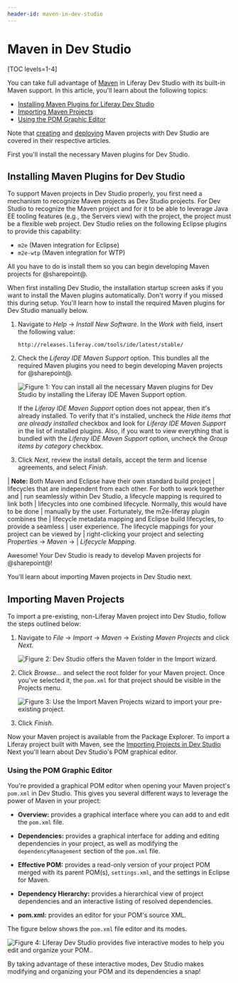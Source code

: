 ```yaml
---
header-id: maven-in-dev-studio
---
```


# Maven in Dev Studio

[TOC levels=1-4]

You can take full advantage of [Maven](https://maven.apache.org/) in Liferay Dev
Studio with its built-in Maven support. In this article, you'll learn about the
following topics:

- [Installing Maven Plugins for Liferay Dev Studio](#installing-maven-plugins-for-dev-studio)
- [Importing Maven Projects](#importing-maven-projects)
- [Using the POM Graphic Editor](#using-the-pom-graphic-editor)

Note that
[creating](/docs/7-2/reference/-/knowledge_base/r/creating-a-project#liferay-dev-studio)
and
[deploying](/docs/7-2/reference/-/knowledge_base/r/deploying-a-project#liferay-dev-studio)
Maven projects with Dev Studio are covered in their respective articles.

First you'll install the necessary Maven plugins for Dev Studio.

## Installing Maven Plugins for Dev Studio

To support Maven projects in Dev Studio properly, you first need a mechanism to
recognize Maven projects as Dev Studio projects. For Dev Studio to recognize the
Maven project and for it to be able to leverage Java EE tooling features (e.g.,
the Servers view) with the project, the project must be a flexible web project.
Dev Studio relies on the following Eclipse plugins to provide this capability:

- `m2e` (Maven integration for Eclipse)
- `m2e-wtp` (Maven integration for WTP)

All you have to do is install them so you can begin developing Maven projects
for @sharepoint@.

When first installing Dev Studio, the installation startup screen asks if you
want to install the Maven plugins automatically. Don't worry if you missed this
during setup. You'll learn how to install the required Maven plugins for Dev
Studio manually below.

1.  Navigate to *Help* &rarr; *Install New Software*. In the *Work with* field,
    insert the following value:

        http://releases.liferay.com/tools/ide/latest/stable/

2.  Check the *Liferay IDE Maven Support* option. This bundles all the required
    Maven plugins you need to begin developing Maven projects for @sharepoint@.

    ![Figure 1: You can install all the necessary Maven plugins for Dev Studio by installing the *Liferay IDE Maven Support* option.](../../../images/maven-install-ide-plugins.png)

    If the *Liferay IDE Maven Support* option does not appear, then it's already
    installed. To verify that it's installed, uncheck the *Hide items that are
    already installed* checkbox and look for *Liferay IDE Maven Support* in the
    list of installed plugins. Also, if you want to view everything that is
    bundled with the *Liferay IDE Maven Support* option, uncheck the *Group
    items by category* checkbox.

3.  Click *Next*, review the install details, accept the term and license
    agreements, and select *Finish*.

| **Note:** Both Maven and Eclipse have their own standard build project
| lifecycles that are independent from each other. For both to work together and
| run seamlessly within Dev Studio, a lifecycle mapping is required to link both
| lifecycles into one combined lifecycle. Normally, this would have to be done
| manually by the user. Fortunately, the m2e-liferay plugin combines the
| lifecycle metadata mapping and Eclipse build lifecycles, to provide a seamless
| user experience. The lifecycle mappings for your project can be viewed by
| right-clicking your project and selecting *Properties* &rarr; *Maven* &rarr;
| *Lifecycle Mapping*.

Awesome! Your Dev Studio is ready to develop Maven projects for @sharepoint@!

You'll learn about importing Maven projects in Dev Studio next.

## Importing Maven Projects

To import a pre-existing, non-Liferay Maven project into Dev Studio, follow the
steps outlined below:

1.  Navigate to *File* &rarr; *Import* &rarr; *Maven* &rarr; *Existing Maven
    Projects* and click *Next*.

    ![Figure 2: Dev Studio offers the Maven folder in the Import wizard.](../../../images/import-maven-project.png)

2.  Click *Browse...* and select the root folder for your Maven project. Once
    you've selected it, the `pom.xml` for that project should be visible in the
    Projects menu.

    ![Figure 3: Use the Import Maven Projects wizard to import your pre-existing project.](../../../images/select-maven-import.png)

3.  Click *Finish*.

Now your Maven project is available from the Package Explorer. To import a
Liferay project built with Maven, see the
[Importing Projects in Dev Studio](/docs/7-2/reference/-/knowledge_base/r/importing-projects-in-dev-studio)
Next you'll learn about Dev Studio's POM graphical editor.

### Using the POM Graphic Editor

You're provided a graphical POM editor when opening your Maven project's
`pom.xml` in Dev Studio. This gives you several different ways to leverage
the power of Maven in your project:

- **Overview:** provides a graphical interface where you can add to and edit the
  `pom.xml` file.

- **Dependencies:** provides a graphical interface for adding and editing
  dependencies in your project, as well as modifying the `dependencyManagement`
  section of the `pom.xml` file.

- **Effective POM:** provides a read-only version of your project POM merged
  with its parent POM(s), `settings.xml`, and the settings in Eclipse for Maven.

- **Dependency Hierarchy:** provides a hierarchical view of project dependencies
  and an interactive listing of resolved dependencies.

- **pom.xml:** provides an editor for your POM's source XML.

The figure below shows the `pom.xml` file editor and its modes.

![Figure 4: Liferay Dev Studio provides five interactive modes to help you edit and organize your POM..](../../../images/pom-editor-features.png)

By taking advantage of these interactive modes, Dev Studio makes modifying and
organizing your POM and its dependencies a snap! 
